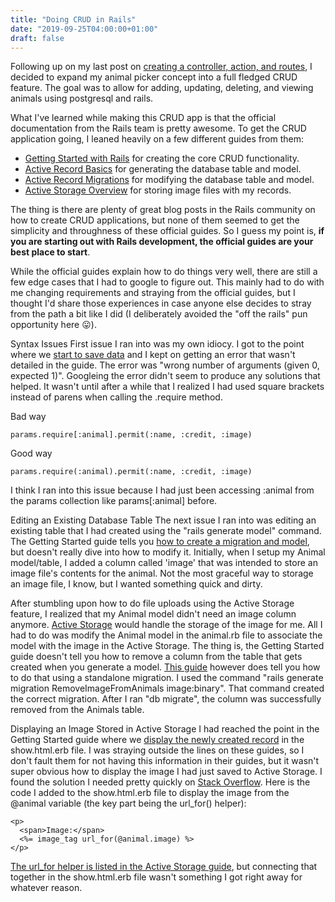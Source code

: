 ```yaml
---
title: "Doing CRUD in Rails"
date: "2019-09-25T04:00:00+01:00"
draft: false
---
```


Following up on my last post on [creating a controller, action, and routes](/blog/NewControllerActionAndRoutes), I decided to expand my animal picker concept into a full fledged CRUD feature. The goal was to allow for adding, updating, deleting, and viewing animals using postgresql and rails.

What I've learned while making this CRUD app is that the official documentation from the Rails team is pretty awesome. To get the CRUD application going, I leaned heavily on a few different guides from them:

- [Getting Started with Rails](https://edgeguides.rubyonrails.org/getting_started.html) for creating the core CRUD functionality.
- [Active Record Basics](https://guides.rubyonrails.org/active_record_basics.html) for generating the database table and model.
- [Active Record Migrations](https://guides.rubyonrails.org/active_record_migrations.html) for modifying the database table and model.
- [Active Storage Overview](https://edgeguides.rubyonrails.org/active_storage_overview.html) for storing image files with my records.

The thing is there are plenty of great blog posts in the Rails community on how to create CRUD applications, but none of them seemed to get the simplicity and throughness of these official guides. So I guess my point is, <strong>if you are starting out with Rails development, the official guides are your best place to start</strong>.

While the official guides explain how to do things very well, there are still a few edge cases that I had to google to figure out. This mainly had to do with me changing requirements and straying from the official guides, but I thought I'd share those experiences in case anyone else decides to stray from the path a bit like I did (I deliberately avoided the "off the rails" pun opportunity here 😛).

Syntax Issues
First issue I ran into was my own idiocy. I got to the point where we [start to save data](https://edgeguides.rubyonrails.org/getting_started.html#saving-data-in-the-controller) and I kept on getting an error that wasn't detailed in the guide. The error was "wrong number of arguments (given 0, expected 1)". Googleing the error didn't seem to produce any solutions that helped. It wasn't until after a while that I realized I had used square brackets instead of parens when calling the .require method.

Bad way 
```
params.require[:animal].permit(:name, :credit, :image)
```

Good way 
```
params.require(:animal).permit(:name, :credit, :image)
```

I think I ran into this issue because I had just been accessing :animal from the params collection like params[:animal] before.

Editing an Existing Database Table
The next issue I ran into was editing an existing table that I had created using the "rails generate model" command. The Getting Started guide tells you [how to create a migration and model](https://edgeguides.rubyonrails.org/getting_started.html#creating-the-article-model), but doesn't really dive into how to modify it. Initially, when I setup my Animal model/table, I added a column called 'image' that was intended to store an image file's contents for the animal. Not the most graceful way to storage an image file, I know, but I wanted something quick and dirty. 

After stumbling upon how to do file uploads using the Active Storage feature, I realized that my Animal model didn't need an image column anymore. [Active Storage](https://edgeguides.rubyonrails.org/active_storage_overview.html#attaching-files-to-records) would handle the storage of the image for me. All I had to do was modify the Animal model in the animal.rb file to associate the model with the image in the Active Storage. The thing is, the Getting Started guide doesn't tell you how to remove a column from the table that gets created when you generate a model. [This guide](https://guides.rubyonrails.org/active_record_migrations.html#creating-a-standalone-migration) however does tell you how to do that using a standalone migration. I used the command "rails generate migration RemoveImageFromAnimals image:binary". That command created the correct migration. After I ran "db migrate", the column was successfully removed from the Animals table.

Displaying an Image Stored in Active Storage
I had reached the point in the Getting Started guide where we [display the newly created record](https://edgeguides.rubyonrails.org/getting_started.html#showing-articles) in the show.html.erb file. I was straying outside the lines on these guides, so I don't fault them for not having this information in their guides, but it wasn't super obvious how to display the image I had just saved to Active Storage. I found the solution I needed pretty quickly on [Stack Overflow](https://stackoverflow.com/a/50779147/2754718). Here is the code I added to the show.html.erb file to display the image from the @animal variable (the key part being the url_for() helper):

```
<p>
  <span>Image:</span>
  <%= image_tag url_for(@animal.image) %>
</p>
```

[The url_for helper is listed in the Active Storage guide](https://edgeguides.rubyonrails.org/active_storage_overview.html#linking-to-files), but connecting that together in the show.html.erb file wasn't something I got right away for whatever reason.